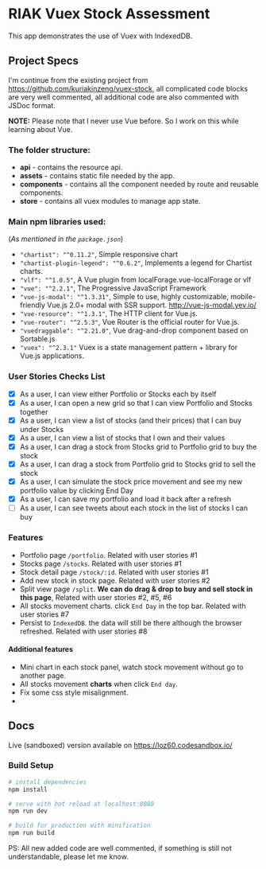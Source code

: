 # RIAK Vuex Stock Assessment

This app demonstrates the use of Vuex with IndexedDB.

## Project Specs

I'm continue from the existing project from https://github.com/kuriakinzeng/vuex-stock, all complicated code blocks are very well commented, all additional code are also commented with JSDoc format.

**NOTE:** Please note that I never use Vue before. So I work on this while learning about Vue.

### The folder structure:
- **api** - contains the resource api.
- **assets** - contains static file needed by the app.
- **components** - contains all the component needed by route and reusable components.
- **store** - contains all vuex modules to manage app state.

### Main npm libraries used:
(_As mentioned in the `package.json`_)
- `"chartist": "^0.11.2"`, Simple responsive chart
- `"chartist-plugin-legend": "^0.6.2"`, Implements a legend for Chartist charts.
- `"vlf": "^1.0.5"`, A Vue plugin from localForage.vue-localForage or vlf
- `"vue": "^2.2.1"`, The Progressive JavaScript Framework
- `"vue-js-modal": "^1.3.31"`, Simple to use, highly customizable, mobile-friendly Vue.js 2.0+ modal with SSR support. http://vue-js-modal.yev.io/
- `"vue-resource": "^1.3.1"`, The HTTP client for Vue.js.
- `"vue-router": "^2.5.3"`, Vue Router is the official router for Vue.js.
- `"vuedraggable": "^2.21.0"`, Vue drag-and-drop component based on Sortable.js
- `"vuex": "^2.3.1"` Vuex is a state management pattern + library for Vue.js applications.

### User Stories Checks List
- [x] As a user, I can view either Portfolio or Stocks each by itself
- [x] As a user, I can open a new grid so that I can view Portfolio and Stocks together
- [x] As a user, I can view a list of stocks (and their prices) that I can buy under Stocks
- [x] As a user, I can view a list of stocks that I own and their values
- [x] As a user, I can drag a stock from Stocks grid to Portfolio grid to buy the stock
- [x] As a user, I can drag a stock from Portfolio grid to Stocks grid to sell the stock
- [x] As a user, I can simulate the stock price movement and see my new portfolio value by clicking End Day
- [x] As a user, I can save my portfolio and load it back after a refresh
- [ ] As a user, I can see tweets about each stock in the list of stocks I can buy

### Features
- Portfolio page `/portfolio`. Related with user stories #1
- Stocks page `/stocks`. Related with user stories #1
- Stock detail page `/stock/:id`. Related with user stories #1
- Add new stock in stock page. Related with user stories #2
- Split view page `/split`. **We can do drag & drop to buy and sell stock in this page**, Related with user stories #2, #5, #6
- All stocks movement charts. click `End Day` in the top bar. Related with user stories #7
- Persist to `IndexedDB`. the data will still be there although the browser refreshed. Related with user stories #8
#### Additional features
- Mini chart in each stock panel, watch stock movement without go to another page.
- All stocks movement **charts** when click `End day`.
- Fix some css style misalignment.
- 

## Docs

Live (sandboxed) version available on https://loz60.codesandbox.io/

### Build Setup

``` bash
# install dependencies
npm install

# serve with hot reload at localhost:8080
npm run dev

# build for production with minification
npm run build
```

PS: All new added code are well commented, if something is still not understandable, please let me know.

